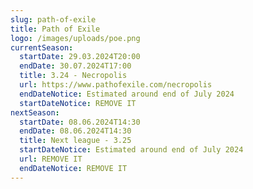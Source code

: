 ```yaml
---
slug: path-of-exile
title: Path of Exile
logo: /images/uploads/poe.png
currentSeason:
  startDate: 29.03.2024T20:00
  endDate: 30.07.2024T17:00
  title: 3.24 - Necropolis
  url: https://www.pathofexile.com/necropolis
  endDateNotice: Estimated around end of July 2024
  startDateNotice: REMOVE IT
nextSeason:
  startDate: 08.06.2024T14:30
  endDate: 08.06.2024T14:30
  title: Next league - 3.25
  startDateNotice: Estimated around end of July 2024
  url: REMOVE IT
  endDateNotice: REMOVE IT
---
```

